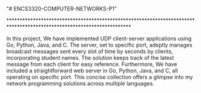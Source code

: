 "# ENCS3320-COMPUTER-NETWORKS-P1" 
<p>**********************************************************************************************************************</p>
In this project, We have implemented UDP client-server applications using Go, Python, Java, and C. The server, set to specific port, adeptly manages broadcast messages sent every slot of time by seconds by clients, incorporating student names. The solution keeps track of the latest message from each client for easy reference. Furthermore, We have included a straightforward web server in Go, Python, Java, and C, all operating on specific port. This concise collection offers a glimpse into my network programming solutions across multiple languages.

